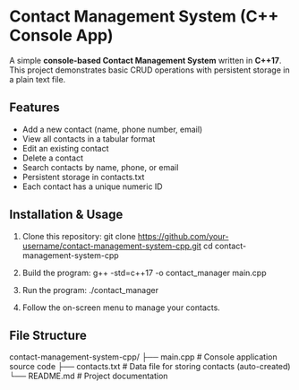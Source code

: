 # Contact Management System (C++ Console App)

A simple **console-based Contact Management System** written in **C++17**. This project demonstrates basic CRUD operations with persistent storage in a plain text file.

## Features

- Add a new contact (name, phone number, email)
- View all contacts in a tabular format
- Edit an existing contact
- Delete a contact
- Search contacts by name, phone, or email
- Persistent storage in contacts.txt
- Each contact has a unique numeric ID

## Installation & Usage

1. Clone this repository:
   git clone https://github.com/your-username/contact-management-system-cpp.git
   cd contact-management-system-cpp

2. Build the program:
   g++ -std=c++17 -o contact_manager main.cpp

3. Run the program:
   ./contact_manager

4. Follow the on-screen menu to manage your contacts.

## File Structure
contact-management-system-cpp/
├── main.cpp         # Console application source code
├── contacts.txt     # Data file for storing contacts (auto-created)
└── README.md        # Project documentation
